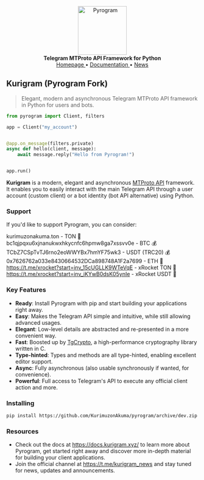 <p align="center">
    <a href="https://github.com/KurimuzonAkuma/pyrogram">
        <img src="https://docs.pyrogram.org/_static/pyrogram.png" alt="Pyrogram" width="128">
    </a>
    <br>
    <b>Telegram MTProto API Framework for Python</b>
    <br>
    <a href="https://docs.kurigram.xyz/">
        Homepage
    </a>
    •
    <a href="https://docs.kurigram.xyz/">
        Documentation
    </a>
    •
    <a href="https://t.me/kurigram_news">
        News
    </a>
</p>

## Kurigram (Pyrogram Fork)

> Elegant, modern and asynchronous Telegram MTProto API framework in Python for users and bots.

``` python
from pyrogram import Client, filters

app = Client("my_account")


@app.on_message(filters.private)
async def hello(client, message):
    await message.reply("Hello from Pyrogram!")


app.run()
```

**Kurigram** is a modern, elegant and asynchronous [MTProto API](https://docs.pyrogram.org/topics/mtproto-vs-botapi)
framework. It enables you to easily interact with the main Telegram API through a user account (custom client) or a bot
identity (bot API alternative) using Python.

### Support

If you'd like to support Pyrogram, you can consider:

kurimuzonakuma.ton - TON 💎
bc1qjpqxu6xjnanukwxhkycnfc6hpmw8ga7xssvv0e - BTC 💰
TCbZ7CSpTvTJ6rno2eoWWYBx7hmYF75wk3 - USDT (TRC20) 💰
0x7626762a033e8430664532DCa898748A1F2a7699 - ETH 🔹
https://t.me/xrocket?start=inv_15cUGLLK9WTeVqE - xRocket TON 🚀
https://t.me/xrocket?start=inv_iKYwB0dsK05ynIe - xRocket USDT 🚀

### Key Features

- **Ready**: Install Pyrogram with pip and start building your applications right away.
- **Easy**: Makes the Telegram API simple and intuitive, while still allowing advanced usages.
- **Elegant**: Low-level details are abstracted and re-presented in a more convenient way.
- **Fast**: Boosted up by [TgCrypto](https://github.com/pyrogram/tgcrypto), a high-performance cryptography library written in C.  
- **Type-hinted**: Types and methods are all type-hinted, enabling excellent editor support.
- **Async**: Fully asynchronous (also usable synchronously if wanted, for convenience).
- **Powerful**: Full access to Telegram's API to execute any official client action and more.

### Installing

``` bash
pip install https://github.com/KurimuzonAkuma/pyrogram/archive/dev.zip --force-reinstall
```

### Resources

- Check out the docs at https://docs.kurigram.xyz/ to learn more about Pyrogram, get started right
away and discover more in-depth material for building your client applications.
- Join the official channel at https://t.me/kurigram_news and stay tuned for news, updates and announcements.
